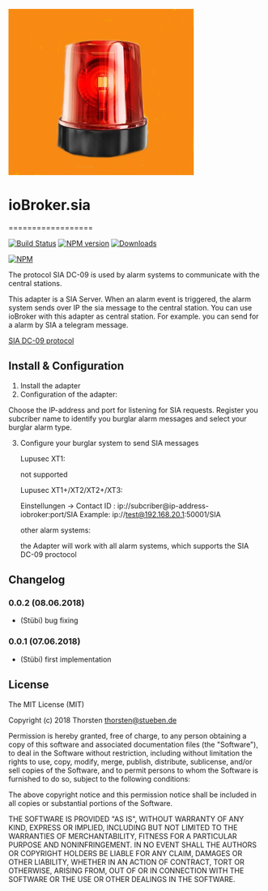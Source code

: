 ![Logo](admin/sia.png)

# ioBroker.sia
==================

[![Build Status](https://travis-ci.org/schmupu/ioBroker.sia.svg?branch=master)](https://travis-ci.org/schmupu/ioBroker.sia)
[![NPM version](http://img.shields.io/npm/v/iobroker.sia.svg)](https://www.npmjs.com/package/iobroker.sia)
[![Downloads](https://img.shields.io/npm/dm/iobroker.sia.svg)](https://www.npmjs.com/package/iobroker.sia)

[![NPM](https://nodei.co/npm/iobroker.sia.png?downloads=true)](https://nodei.co/npm/iobroker.sia/)


The protocol SIA DC-09 is used by alarm systems to communicate with the central stations.

This adapter is a SIA Server. When an alarm event is triggered, the alarm system sends over IP the sia message to the central station.
You can use ioBroker with this adapter as central station. For example. you can send for a alarm by SIA a telegram message.  

[SIA DC-09 protocol](https://www.yumpu.com/en/document/view/47594214/dc-09-preparing-for-ansi-public-review-security-industry-)

## Install & Configuration

1. Install the adapter
2. Configuration of the adapter:

  Choose the IP-address and port for listening for SIA requests.
  Register you subcriber name to identify you burglar alarm messages and
  select your burglar alarm type.

3. Configure your burglar system to send SIA messages

    Lupusec XT1:

      not supported

    Lupusec XT1+/XT2/XT2+/XT3:

      Einstellungen -> Contact ID : ip://subcriber@ip-address-iobroker:port/SIA
      Example: ip://test@192.168.20.1:50001/SIA

    other alarm systems:

      the Adapter will work with all alarm systems, which supports
      the SIA DC-09 proctocol


## Changelog

### 0.0.2 (08.06.2018)
* (Stübi) bug fixing

### 0.0.1 (07.06.2018)
* (Stübi) first implementation


## License
The MIT License (MIT)

Copyright (c) 2018 Thorsten <thorsten@stueben.de>

Permission is hereby granted, free of charge, to any person obtaining a copy
of this software and associated documentation files (the "Software"), to deal
in the Software without restriction, including without limitation the rights
to use, copy, modify, merge, publish, distribute, sublicense, and/or sell
copies of the Software, and to permit persons to whom the Software is
furnished to do so, subject to the following conditions:

The above copyright notice and this permission notice shall be included in
all copies or substantial portions of the Software.

THE SOFTWARE IS PROVIDED "AS IS", WITHOUT WARRANTY OF ANY KIND, EXPRESS OR
IMPLIED, INCLUDING BUT NOT LIMITED TO THE WARRANTIES OF MERCHANTABILITY,
FITNESS FOR A PARTICULAR PURPOSE AND NONINFRINGEMENT. IN NO EVENT SHALL THE
AUTHORS OR COPYRIGHT HOLDERS BE LIABLE FOR ANY CLAIM, DAMAGES OR OTHER
LIABILITY, WHETHER IN AN ACTION OF CONTRACT, TORT OR OTHERWISE, ARISING FROM,
OUT OF OR IN CONNECTION WITH THE SOFTWARE OR THE USE OR OTHER DEALINGS IN
THE SOFTWARE.

